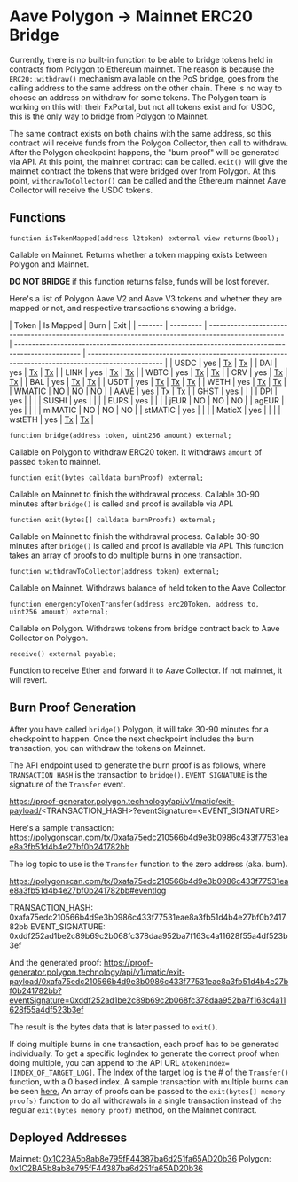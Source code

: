 # Aave Polygon -> Mainnet ERC20 Bridge

Currently, there is no built-in function to be able to bridge tokens held in contracts from Polygon to Ethereum mainnet. The reason is because the `ERC20::withdraw()` mechanism available on the PoS bridge, goes from the calling address to the same address on the other chain. There is no way to choose an address on withdraw for some tokens. The Polygon team is working on this with their FxPortal, but not all tokens exist and for USDC, this is the only way to bridge from Polygon to Mainnet.

The same contract exists on both chains with the same address, so this contract will receive funds from the Polygon Collector, then call to withdraw. After the Polygon checkpoint happens, the "burn proof" will be generated via API. At this point, the mainnet contract can be called. `exit()` will give the mainnet contract the tokens that were bridged over from Polygon. At this point, `withdrawToCollector()` can be called and the Ethereum mainnet Aave Collector will receive the USDC tokens.

## Functions

`function isTokenMapped(address l2token) external view returns(bool);`

Callable on Mainnet. Returns whether a token mapping exists between Polygon and Mainnet.

**DO NOT BRIDGE** if this function returns false, funds will be lost forever.

Here's a list of Polygon Aave V2 and Aave V3 tokens and whether they are mapped or not, and respective transactions showing a bridge.

| Token   | Is Mapped | Burn                                                                                                | Exit                                                                                             |
| ------- | --------- | --------------------------------------------------------------------------------------------------- | ------------------------------------------------------------------------------------------------ | --------------------------------------------------------------------------------------------------- |
| USDC    | yes       | [Tx](https://polygonscan.com/tx/0xd670439927d5b067b742e79a2c2f8ac375f38ac0fe77b77bfcdd5a4d7b60f8b7) | [Tx](https://etherscan.io/tx/0x5b410b2d35acefe23785fca64242521503720c89540cba7580a96c7d48de65ff) |
| DAI     | yes       | [Tx](https://polygonscan.com/tx/0x3827bda3f18f117b1b216b2152465708a6e72dfb8bbb2f91c0dcf7a19f817fcc) | [Tx](https://etherscan.io/tx/0x5b410b2d35acefe23785fca64242521503720c89540cba7580a96c7d48de65ff) |
| LINK    | yes       | [Tx](https://polygonscan.com/tx/0x5cbe8749bb496627ab6f53c3ef7f8b451c2f9a3e7933c0231f09d70696615e20) | [Tx](https://etherscan.io/tx/0x5b410b2d35acefe23785fca64242521503720c89540cba7580a96c7d48de65ff) |
| WBTC    | yes       | [Tx](https://polygonscan.com/tx/0xd95ba8488fb67146b7a5946977db3c74433928c0cf1ef08802e46b40cd8a53d6) | [Tx](https://etherscan.io/tx/0x5b410b2d35acefe23785fca64242521503720c89540cba7580a96c7d48de65ff) |
| CRV     | yes       | [Tx](https://polygonscan.com/tx/0x144f5532d1bf88bbdbd914c9d79caaf7e3861aefb0412db69fd46136a4232246) | [Tx](https://etherscan.io/tx/0x5b410b2d35acefe23785fca64242521503720c89540cba7580a96c7d48de65ff) |
| BAL     | yes       | [Tx](https://polygonscan.com/tx/0xafa75edc210566b4d9e3b0986c433f77531eae8a3fb51d4b4e27bf0b241782bb) | [Tx](https://etherscan.io/tx/0x5b410b2d35acefe23785fca64242521503720c89540cba7580a96c7d48de65ff) |
| USDT    | yes       | [Tx](https://polygonscan.com/tx/0xfd091ad2753435126d09c88168234a0c8d536ebc1c942359f02081f8a9d595a2) | [Tx](https://etherscan.io/tx/0x5b410b2d35acefe23785fca64242521503720c89540cba7580a96c7d48de65ff) | [Tx](https://polygonscan.com/tx/0x5b410b2d35acefe23785fca64242521503720c89540cba7580a96c7d48de65ff) |
| WETH    | yes       | [Tx](https://polygonscan.com/tx/0x813c4821f5da822a0f60db31070ca025f57ff81953f42f95270a77bc941b266d) | [Tx](https://etherscan.io/tx/0x5b410b2d35acefe23785fca64242521503720c89540cba7580a96c7d48de65ff) |
| WMATIC  | NO        | NO                                                                                                  | NO                                                                                               |
| AAVE    | yes       | [Tx](https://polygonscan.com/tx/0x338f0b763cd4f4080cb0f54a8b76172cd750a21d3f2960ef6e19960a0e9c7df2) | [Tx](https://etherscan.io/tx/0x5b410b2d35acefe23785fca64242521503720c89540cba7580a96c7d48de65ff) |
| GHST    | yes       |                                                                                                     |                                                                                                  |
| DPI     | yes       |                                                                                                     |                                                                                                  |
| SUSHI   | yes       |                                                                                                     |                                                                                                  |
| EURS    | yes       |                                                                                                     |                                                                                                  |
| jEUR    | NO        | NO                                                                                                  | NO                                                                                               |
| agEUR   | yes       |                                                                                                     |                                                                                                  |
| miMATIC | NO        | NO                                                                                                  | NO                                                                                               |
| stMATIC | yes       |                                                                                                     |                                                                                                  |
| MaticX  | yes       |                                                                                                     |                                                                                                  |
| wstETH  | yes       | [Tx](https://polygonscan.com/tx/0x30a6f403211fea0edcd2fcd89e505eb0bd6b584a375482e80beec21537a20291) | [Tx](https://etherscan.io/tx/0xa521582be2bb589055827d1556acc4255dad981286ec01942a991b0d31edceaa) |

`function bridge(address token, uint256 amount) external;`

Callable on Polygon to withdraw ERC20 token. It withdraws `amount` of passed `token` to mainnet.

`function exit(bytes calldata burnProof) external;`

Callable on Mainnet to finish the withdrawal process. Callable 30-90 minutes after `bridge()` is called and proof is available via API.

`function exit(bytes[] calldata burnProofs) external;`

Callable on Mainnet to finish the withdrawal process. Callable 30-90 minutes after `bridge()` is called and proof is available via API.
This function takes an array of proofs to do multiple burns in one transaction.

`function withdrawToCollector(address token) external;`

Callable on Mainnet. Withdraws balance of held token to the Aave Collector.

`function emergencyTokenTransfer(address erc20Token, address to, uint256 amount) external;`

Callable on Polygon. Withdraws tokens from bridge contract back to Aave Collector on Polygon.

`receive() external payable;`

Function to receive Ether and forward it to Aave Collector. If not mainnet, it will revert.

## Burn Proof Generation

After you have called `bridge()` Polygon, it will take 30-90 minutes for a checkpoint to happen. Once the next checkpoint includes the burn transaction, you can withdraw the tokens on Mainnet.

The API endpoint used to generate the burn proof is as follows, where `TRANSACTION_HASH` is the transaction to `bridge()`. `EVENT_SIGNATURE` is the signature of the `Transfer` event.

https://proof-generator.polygon.technology/api/v1/matic/exit-payload/<TRANSACTION_HASH>?eventSignature=<EVENT_SIGNATURE>

Here's a sample transaction: https://polygonscan.com/tx/0xafa75edc210566b4d9e3b0986c433f77531eae8a3fb51d4b4e27bf0b241782bb

The log topic to use is the `Transfer` function to the zero address (aka. burn).

https://polygonscan.com/tx/0xafa75edc210566b4d9e3b0986c433f77531eae8a3fb51d4b4e27bf0b241782bb#eventlog

TRANSACTION_HASH: 0xafa75edc210566b4d9e3b0986c433f77531eae8a3fb51d4b4e27bf0b241782bb
EVENT_SIGNATURE: 0xddf252ad1be2c89b69c2b068fc378daa952ba7f163c4a11628f55a4df523b3ef

And the generated proof: https://proof-generator.polygon.technology/api/v1/matic/exit-payload/0xafa75edc210566b4d9e3b0986c433f77531eae8a3fb51d4b4e27bf0b241782bb?eventSignature=0xddf252ad1be2c89b69c2b068fc378daa952ba7f163c4a11628f55a4df523b3ef

The result is the bytes data that is later passed to `exit()`.

If doing multiple burns in one transaction, each proof has to be generated individually. To get a specific logIndex to generate the correct proof when doing multiple, you can append to the API URL `&tokenIndex=[INDEX_OF_TARGET_LOG]`. The Index of the target log is the # of the `Transfer()` function, with a 0 based index. A sample transaction with multiple burns can be seen [here.](https://polygonscan.com/tx/0xc73b85175045e272161abe38b25eac76546eea20247d0947926d7ef4e901b567#eventlog)
An array of proofs can be passed to the `exit(bytes[] memory proofs)` function to do all withdrawals in a single transaction instead of the regular `exit(bytes memory proof)` method, on the Mainnet contract.

## Deployed Addresses

Mainnet: [0x1C2BA5b8ab8e795fF44387ba6d251fa65AD20b36](https://etherscan.io/address/0x1C2BA5b8ab8e795fF44387ba6d251fa65AD20b36)
Polygon: [0x1C2BA5b8ab8e795fF44387ba6d251fa65AD20b36](https://polygonscan.com/address/0x1C2BA5b8ab8e795fF44387ba6d251fa65AD20b36)
